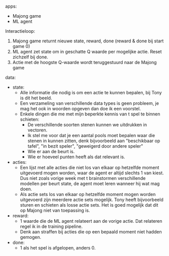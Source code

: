 apps:
- Majong game
- ML agent

Interactieloop:
1. Majong game returnt nieuwe state, reward, done (reward & done bij start game 0)
2. ML agent zet state om in geschatte Q waarde per mogelijke actie. Reset zichzelf bij done.
3. Actie met de hoogste Q-waarde wordt teruggestuurd naar de Majong game

data:
- state:
	- Alle informatie die nodig is om een actie te kunnen bepalen, bij Tony is dit het beeld.
	- Een verzameling van verschillende data types is geen probleem, je mag het ook in woorden opgeven dan doe ik een voorstel.
	- Enkele dingen die me met mijn beperkte kennis van t spel te binnen schieten:
	    - De verschillende soorten stenen kunnen we uitdrukken in vectoren.
	    - Ik stel me voor dat je een aantal pools moet bepalen waar die stenen in kunnen zitten, denk bijvoorbeeld aan "beschikbaar op tafel", "in bezit speler", "geweigerd door andere speler"
	    - Wie er aan de beurt is.
	    - Wie er hoeveel punten heeft als dat relevant is.
- acties:
	- Een lijst met alle acties die niet los van elkaar op hetzelfde moment uitgevoerd mogen worden, waar de agent er altijd slechts 1 van kiest. Dus niet zoals vorige week met t brainstormen verschillende modellen per beurt state, de agent moet leren wanneer hij wat mag doen.
	- Als actie sets los van elkaar op hetzelfde moment mogen worden uitgevoerd zijn meerdere actie sets mogelijk. Tony heeft bijvoorbeeld sturen en schieten als losse actie sets. Het is goed mogelijk dat dit op Majong niet van toepassing is.
- reward:
	- 1 waarde die de ML agent relateert aan de vorige actie. Dat relateren regel ik in de training pipeline.
	- Denk aan straffen bij acties die op een bepaald moment niet hadden gemogen.
- done:		
	- 1 als het spel is afgelopen, anders 0.
